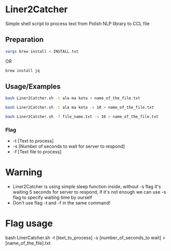 # Liner2Catcher
Simple shell script to process text from Polish NLP library to CCL file

## Preparation

```bash
xargs brew install < INSTALL.txt
```
OR
```bash
brew install jq
```
## Usage/Examples
```sh
bash Liner2Catcher.sh -t ala ma kota > name_of_the_file.txt
```
```sh
bash Liner2Catcher.sh -t ala ma kota -s 10 > name_of_the_file.txt
```
```sh
bash Liner2Catcher.sh -f file_name.txt -s 10 > name_of_the_file.txt
```
### Flag
* -t [Text to process]
* -s [Number of seconds to wait for server to respond]
* -f [Text file to process]
# Warning

* Liner2Catcher is using simple sleep function inside, without -s flag it's waiting 5 seconds for server to respond, if it's not enough we can use -s flag to specify waiting time by ourself
* Don't use flag -t and -f in the same command!
# Flag usage

bash LinerCatcher.sh -t [text_to_process] -s [number_of_seconds_to wait] > [name_of_the_file].txt


